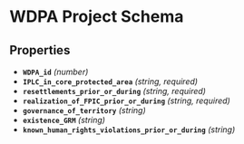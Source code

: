# WDPA Project Schema

## Properties

- **`WDPA_id`** *(number)*
- **`IPLC_in_core_protected_area`** *(string, required)*
- **`resettlements_prior_or_during`** *(string, required)*
- **`realization_of_FPIC_prior_or_during`** *(string, required)*
- **`governance_of_territory`** *(string)*
- **`existence_GRM`** *(string)*
- **`known_human_rights_violations_prior_or_during`** *(string)*
